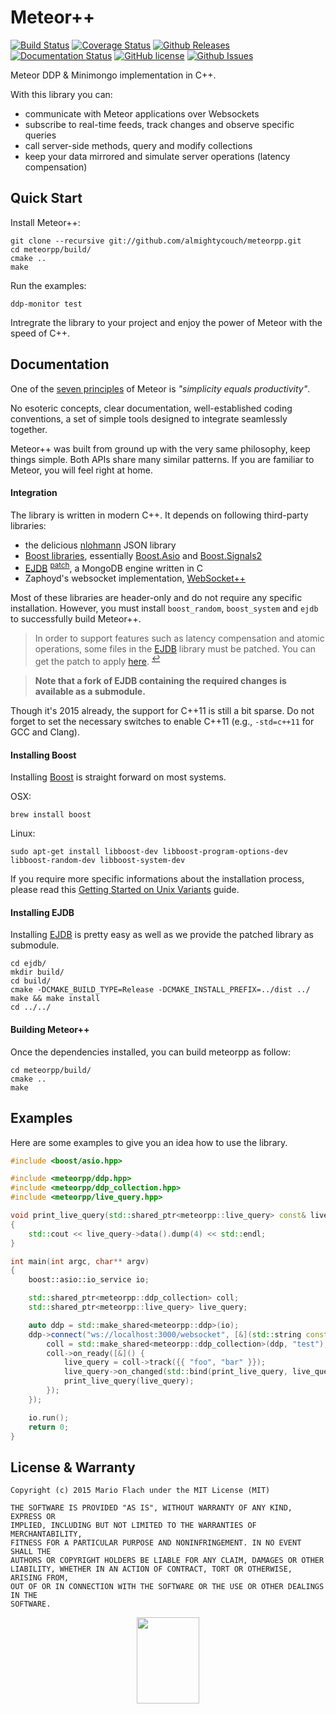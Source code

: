 Meteor++
========

[![Build Status](https://travis-ci.org/almightycouch/meteorpp.svg?branch=master)](https://travis-ci.org/almightycouch/meteorpp)
[![Coverage Status](https://coveralls.io/repos/almightycouch/meteorpp/badge.svg?branch=master&service=github)](https://coveralls.io/github/almightycouch/meteorpp)
[![Github Releases](https://img.shields.io/github/release/almightycouch/meteorpp.svg)](https://github.com/almightycouch/meteorpp/releases)
[![Documentation Status](https://img.shields.io/badge/docs-doxygen-blue.svg)](http://almightycouch.github.io/meteorpp)
[![GitHub license](https://img.shields.io/badge/license-MIT-blue.svg)](https://raw.githubusercontent.com/almightycouch/meteorpp/master/LICENSE)
[![Github Issues](https://img.shields.io/github/issues/almightycouch/meteorpp.svg)](http://github.com/almightycouch/meteorpp/issues)

Meteor DDP & Minimongo implementation in C++.

With this library you can:

* communicate with Meteor applications over Websockets
* subscribe to real-time feeds, track changes and observe specific queries
* call server-side methods, query and modify collections
* keep your data mirrored and simulate server operations (latency compensation)


Quick Start
------------

Install Meteor++:

    git clone --recursive git://github.com/almightycouch/meteorpp.git
    cd meteorpp/build/
    cmake ..
    make

Run the examples:

    ddp-monitor test

Intregrate the library to your project and enjoy the power of Meteor with the speed of C++.


Documentation
-------------

One of the [seven principles](http://docs.meteor.com/#/full/sevenprinciples) of Meteor is _"simplicity equals productivity"_.

No esoteric concepts, clear documentation, well-established coding conventions, a set of simple tools designed to integrate seamlessly together.

Meteor++ was built from ground up with the very same philosophy, keep things simple. Both APIs share many similar patterns.
If you are familiar to Meteor, you will feel right at home.

#### Integration

The library is written in modern C++. It depends on following third-party libraries:

* the delicious [nlohmann][] JSON library
* [Boost libraries][Boost], essentially [Boost.Asio][] and [Boost.Signals2][]
* [EJDB][] <sup id="a1">[patch](#f1)</sup>, a MongoDB engine written in C
* Zaphoyd's websocket implementation, [WebSocket++][]

Most of these libraries are header-only and do not require any specific installation. However, you must install `boost_random`, `boost_system` and `ejdb` to successfully build Meteor++.

> In order to support features such as latency compensation and atomic operations, some files in the [EJDB][] library must be patched.
> You can get the patch to apply</em> [here][patch]. <sup id="f1">[↩](#a1)</sup>

> __Note that a fork of EJDB containing the required changes is available as a submodule.__

[patch]: https://github.com/Softmotions/ejdb/compare/master...almightycouch:meteorpp.patch

Though it's 2015 already, the support for C++11 is still a bit sparse.
Do not forget to set the necessary switches to enable C++11 (e.g., `-std=c++11` for GCC and Clang).

#### Installing Boost

Installing [Boost] is straight forward on most systems.

OSX:

    brew install boost

Linux:

    sudo apt-get install libboost-dev libboost-program-options-dev libboost-random-dev libboost-system-dev

If you require more specific informations about the installation process,
please read this [Getting Started on Unix Variants](http://www.boost.org/doc/libs/1_59_0/more/getting_started/unix-variants.html) guide.

#### Installing EJDB

Installing [EJDB] is pretty easy as well as we provide the patched library as submodule.

    cd ejdb/
    mkdir build/
    cd build/
    cmake -DCMAKE_BUILD_TYPE=Release -DCMAKE_INSTALL_PREFIX=../dist ../
    make && make install
    cd ../../

#### Building Meteor++

Once the dependencies installed, you can build meteorpp as follow:

    cd meteorpp/build/
    cmake ..
    make

[EJDB]: http://ejdb.org/
[Boost]: http://www.boost.org/doc/libs/
[Boost.Asio]: http://www.boost.org/doc/libs/1_59_0/doc/html/asio.html
[Boost.Signals2]: http://www.boost.org/doc/libs/1_59_0/doc/html/signals2.html
[nlohmann]: https://github.com/nlohmann/json
[WebSocket++]: http://www.zaphoyd.com/websocketpp


Examples
--------

Here are some examples to give you an idea how to use the library.

```c++
#include <boost/asio.hpp>

#include <meteorpp/ddp.hpp>
#include <meteorpp/ddp_collection.hpp>
#include <meteorpp/live_query.hpp>

void print_live_query(std::shared_ptr<meteorpp::live_query> const& live_query)
{
    std::cout << live_query->data().dump(4) << std::endl;
}

int main(int argc, char** argv)
{
    boost::asio::io_service io;

    std::shared_ptr<meteorpp::ddp_collection> coll;
    std::shared_ptr<meteorpp::live_query> live_query;

    auto ddp = std::make_shared<meteorpp::ddp>(io);
    ddp->connect("ws://localhost:3000/websocket", [&](std::string const& id) {
        coll = std::make_shared<meteorpp::ddp_collection>(ddp, "test");
        coll->on_ready([&]() {
            live_query = coll->track({{ "foo", "bar" }});
            live_query->on_changed(std::bind(print_live_query, live_query));
            print_live_query(live_query);
        });
    });

    io.run();
    return 0;
}
```


License & Warranty
------------------

    Copyright (c) 2015 Mario Flach under the MIT License (MIT)

    THE SOFTWARE IS PROVIDED "AS IS", WITHOUT WARRANTY OF ANY KIND, EXPRESS OR
    IMPLIED, INCLUDING BUT NOT LIMITED TO THE WARRANTIES OF MERCHANTABILITY,
    FITNESS FOR A PARTICULAR PURPOSE AND NONINFRINGEMENT. IN NO EVENT SHALL THE
    AUTHORS OR COPYRIGHT HOLDERS BE LIABLE FOR ANY CLAIM, DAMAGES OR OTHER
    LIABILITY, WHETHER IN AN ACTION OF CONTRACT, TORT OR OTHERWISE, ARISING FROM,
    OUT OF OR IN CONNECTION WITH THE SOFTWARE OR THE USE OR OTHER DEALINGS IN THE
    SOFTWARE.

<p align="center">
    <img src="http://opensource.org/trademarks/opensource/OSI-Approved-License-200x276.png" width="100" height="138" />
</p>
